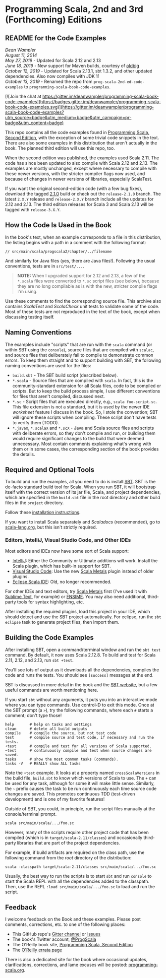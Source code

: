 # Programming Scala, 2nd and 3rd (Forthcoming) Editions

## README for the Code Examples

*Dean Wampler*<br/>
*August 11, 2014*<br/>
*May 27, 2019* - Updated for Scala 2.12 and 2.13<br/>
*June 18, 2019* - New support for Maven builds, courtesy of [oldbig](https://github.com/oldbig)<br/>
*October 12, 2019* - Updated for Scala 2.13.1, sbt 1.3.2, and other updated dependencies. Also now compiles with JDK 11<br/>
*October 13, 2019* - Renamed the repo from `prog-scala-2nd-ed-code-examples` to `programming-scala-book-code-examples`.

[![Join the chat at https://gitter.im/deanwampler/programming-scala-book-code-examples](https://badges.gitter.im/deanwampler/programming-scala-book-code-examples.svg)](https://gitter.im/deanwampler/programming-scala-book-code-examples?utm_source=badge&utm_medium=badge&utm_campaign=pr-badge&utm_content=badge)

This repo contains all the code examples found in [Programming Scala, Second Edition](http://shop.oreilly.com/product/0636920033073.do), with the exception of some trivial code snippets in the text. There are also some examples in this distribution that aren't actually in the book. The planned third edition will use this repo, too.

When the second edition was published, the examples used Scala 2.11. The code has since been updated to also compile with Scala 2.12 and 2.13. The examples are mostly unchanged, except where necessary to compile with these newer versions, with the stricter compiler flags now used, and because of changes in newer versions of libraries, especially ScalaTest.

If you want the original second-edition code (with a few bug fixes), download the tagged [2.1.0](https://github.com/deanwampler/programming-scala-book-code-examples/releases/tag/2.1.0) build or check out the `release-2.1.0` branch. The latest `2.X.Y` release and `release-2.X.Y` branch include all the updates for 2.12 and 2.13. The third edition releases for Scala 3 and Scala 2.13 will be tagged with `release-3.X.Y`.

## How the Code Is Used in the Book

In the book's text, when an example corresponds to a file in this distribution, the listing begins with a path in a comment with the following format:

```
// src/main/scala/progscala2/chapter/../filename
```

And similarly for Java files (yes, there are Java files!). Following the usual conventions, tests are in `src/test/...`.

> **NOTE:** When I upgraded support for 2.12 and 2.13, a few of the `*.scala` files were converted to `*.sc` script files (see below), because they are no long compilable as is with the new, stricter compile flags I'm using.

Use these comments to find the corresponding source file. This archive also contains *ScalaTest* and *ScalaCheck* unit tests to validate some of the code. Most of these tests are not reproduced in the text of the book, except when discussing testing itself.

## Naming Conventions

The examples include "scripts" that are run with the `scala` command (or within SBT using the `console`), source files that are compiled with `scalac`, and source files that deliberately fail to compile to demonstrate common errors. To keep them straight and to support building with SBT, the following naming conventions are used for the files:

- `build.sbt` - The SBT build script (described below).
- `*.scala` - Source files that are compiled with `scala`. In fact, this is the community-standard extension for all Scala files, code to be compiled or scripts. But to keep the build process simple, I use different conventions for files that aren't compiled, discussed next.
- `*.sc` - Script files that are executed directly, e.g., `scala foo-script.sc`. This file extension is not a standard, but it is used by the newer IDE *worksheet* feature I discuss in the book. So, I stole the convention; SBT will ignore these scripts when compiling. These script don't have tests to verify them (TODO).
- `*.javaX`, `*.scalaX` and `*.scX` - Java and Scala source files and scripts with deliberate errors, so they don't compile and run, or building them would require significant changes to the build that were deemed unnecessary. Most contain comments explaining what's wrong with them or in some cases, the corresponding section of the book provides the details.

## Required and Optional Tools

To build and run the examples, all you need to do is install [SBT](http://www.scala-sbt.org/release/docs/Getting-Started/Setup.html). SBT is the de-facto standard build tool for Scala. When you run SBT, it will bootstrap itself with the correct version of its jar file, Scala, and project dependencies, which are specified in the `build.sbt` file in the root directory and other build files in the `project` directory.

Follow these [installation instructions](http://www.scala-sbt.org/release/docs/Getting-Started/Setup.html).

If you want to install Scala separately and *Scaladocs* (recommended), go to [scala-lang.org](http://scala-lang.org), but this isn't strictly required.

### Editors, IntelliJ, Visual Studio Code, and Other IDEs

Most editors and IDEs now have some sort of Scala support:

* [IntelliJ](https://www.jetbrains.com/idea/): Either the Community or Ultimate additions will work. Install the Scala plugin, which has built-in support for SBT.
* [Visual Studio Code](https://code.visualstudio.com/): Use the new [Scala Metals](https://scalameta.org/metals/) plugin instead of older plugins.
* [Eclipse Scala IDE](http://scala-ide.org): Old, no longer recommended.

For other IDEs and text editors, try [Scala Metals](https://scalameta.org/metals/) first (I've used it with [Sublime Text](https://www.sublimetext.com/), for example) or [ENSIME](http://ensime.github.io/). You may also need additional, third-party tools for syntax highlighting, etc.

After installing the required plugins, load this project in your IDE, which should detect and use the SBT project automatically. For eclipse, run the `sbt eclipse` task to generate project files, then import them.

## Building the Code Examples

After installing SBT, open a command/terminal window and run the `sbt test` command. By default, it now uses Scala 2.12.8. To build and test for Scala 2.11, 2.12, and 2.13, run `sbt +test`.

You'll see lots of output as it downloads all the dependencies, compiles the code and runs the tests. You should see `[success]` messages at the end.

SBT is discussed in more detail in the book and the [SBT website](https://www.scala-sbt.org/), but a few useful commands are worth mentioning here.

If you start `sbt` without any arguments, it puts you into an interactive mode where you can type commands. Use control-D to exit this mode. Once at the SBT prompt (a `>`), try the following commands, where each `#` starts a comment; don't type those!

	help       # help on tasks and settings
	clean      # delete all build outputs
	compile    # compile the source, but not test code
	test       # compile source and test code, if necessary and run the tests.
	+test      # compile and test for all versions of Scala supported.
	~test      # continuously compile and test when source changes are saved.
	tasks      # show the most common tasks (commands).
	tasks -V   # REALLY show ALL tasks

Note the `+test` example. It looks at a property named `crossScalaVersions` in the build file, `build.sbt` to know which versions of Scala to use. The `+` can be used for any task, although for some it will make little sense. Similarly, the `~` prefix causes the task to be run continuously each time source code changes are saved. This promotes continuous TDD (test-driven development) and is one of my favorite features!

Outside of SBT, you could, in principle, run the script files manually at the console/terminal prompt.

    scala src/main/scala/.../foo.sc

However, many of the scripts require other project code that has been compiled (which is in `target/scala-2.11/classes`) and occasionally third-party libraries that are part of the project dependencies.

For example, if build artifacts are required on the class path, use the following command from the *root* directory of the distribution:

    scala -classpath target/scala-2.11/classes src/main/scala/.../foo.sc

Usually, the best way to run the scripts is to start `sbt` and run `console` to start the Scala REPL with all the dependencies added to the classpath. Then, use the REPL `:load src/main/scala/.../foo.sc` to load and run the script.

## Feedback

I welcome feedback on the Book and these examples. Please post comments, corrections, etc. to one of the following places:

* This GitHub repo's [Gitter channel](https://gitter.im/deanwampler/programming-scala-book-code-examples) or [Issues](https://github.com/deanwampler/programming-scala-book-code-examples/issues)
* The book's Twitter account, [@ProgScala](https://twitter.com/ProgScala)
* The O'Reilly book site, [Programming Scala, Second Edition](http://shop.oreilly.com/product/0636920033073.do)
* The [O'Reilly errata page](http://oreilly.com/catalog/errata.csp?isbn=0636920033073)

There is also a dedicated site for the book where occasional updates, clarifications, corrections, and lame excuses will be posted: [programming-scala.org](http://programming-scala.org).
